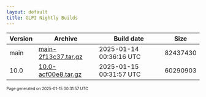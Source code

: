 ```yaml
---
layout: default
title: GLPI Nightly Builds
---
```


Version|Archive|Build date|Size
---|---|---|---
main|[main-2f13c37.tar.gz](main-2f13c37.tar.gz)|2025-01-14 00:36:16 UTC|82437430
10.0|[10.0-acf00e8.tar.gz](10.0-acf00e8.tar.gz)|2025-01-15 00:31:57 UTC|60290903

<font size="1">Page generated on 2025-01-15 00:31:57 UTC</font>
